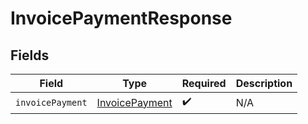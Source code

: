 # InvoicePaymentResponse


## Fields

| Field                                                   | Type                                                    | Required                                                | Description                                             |
| ------------------------------------------------------- | ------------------------------------------------------- | ------------------------------------------------------- | ------------------------------------------------------- |
| `invoicePayment`                                        | [InvoicePayment](../../models/shared/invoicepayment.md) | :heavy_check_mark:                                      | N/A                                                     |